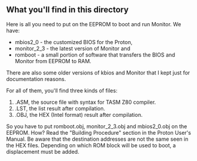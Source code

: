 ## What you'll find in this directory ##
Here is all you need to put on the EEPROM to boot and run Monitor. We have:

- mbios2_0 - the customized BIOS for the Proton,
- monitor_2_3 - the latest version of Monitor and
- romboot - a small portion of software that transfers the BIOS and Monitor from EEPROM to RAM.

There are also some older versions of kbios and Monitor that I kept just for documentation reasons.

For all of them, you'll find three kinds of files:

1) .ASM, the source file with syntax for TASM Z80 compiler.
2) .LST, the list result after compilation.
3) .OBJ, the HEX (Intel format) result after compilation.

So you have to put romboot.obj, monitor_2_3.obj and mbios2_0.obj on the EEPROM. How? Read the "Building Procedure" section in the Proton User's Manual. Be aware that the destination addresses are not the same seen in the HEX files. Depending on which ROM block will be used to boot, a displacement must be added.
